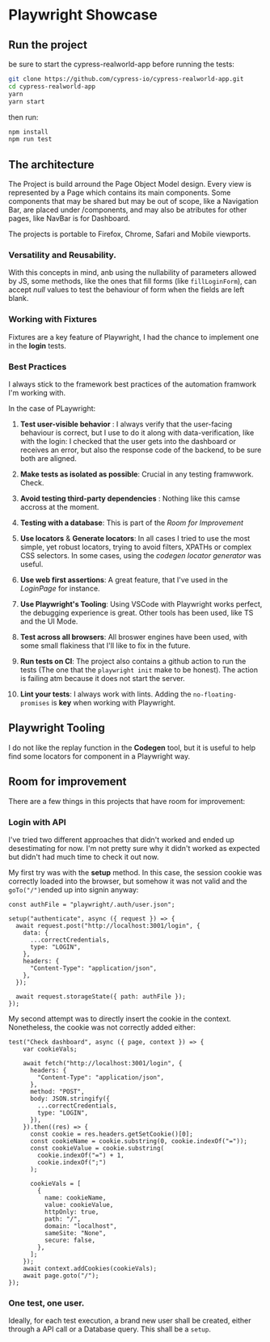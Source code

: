 # Playwright Showcase

## Run the project

be sure to start the cypress-realworld-app before running the tests:

```sh
git clone https://github.com/cypress-io/cypress-realworld-app.git
cd cypress-realworld-app
yarn
yarn start
```

then run:

```sh
npm install
npm run test
```

## The architecture

The Project is build arround the Page Object Model design. Every view is represented by a Page which contains its main components.
Some components that may be shared but may be out of scope, like a Navigation Bar, are placed under /components, and may also be atributes for other pages, like NavBar is for Dashboard.

The projects is portable to Firefox, Chrome, Safari and Mobile viewports.

### Versatility and Reusability.

With this concepts in mind, anb using the nullability of parameters allowed by JS, some methods, like the ones that fill forms (like `fillLoginForm`), can accept _null_ values to test the behaviour of form when the fields are left blank.

### Working with Fixtures

Fixtures are a key feature of Playwright, I had the chance to implement one in the **login** tests.

### Best Practices

I always stick to the framework best practices of the automation framwork I'm working with.

In the case of PLaywright:

1. **Test user-visible behavior** : I always verify that the user-facing behaviour is correct, but I use to do it along with data-verification, like with the login: I checked that the user gets into the dashboard or receives an error, but also the response code of the backend, to be sure both are aligned.

2. **Make tests as isolated as possible**: Crucial in any testing framwwork. Check.

3. **Avoid testing third-party dependencies** : Nothing like this camse accross at the moment.

4. **Testing with a database**: This is part of the _Room for Improvement_

5. **Use locators** & **Generate locators**: In all cases I tried to use the most simple, yet robust locators, trying to avoid filters, XPATHs or complex CSS selectors.
   In some cases, using the _codegen locator generator_ was useful.

6. **Use web first assertions**: A great feature, that I've used in the _LoginPage_ for instance.

7. **Use Playwright's Tooling**: Using VSCode with Playwright works perfect, the debugging experience is great. Other tools has been used, like TS and the UI Mode.

8. **Test across all browsers**: All broswer engines have been used, with some small flakiness that I'll like to fix in the future.

9. **Run tests on CI**: The project also contains a github action to run the tests (The one that the `playwright init` make to be honest). The action is failing atm because it does not start the server.

10. **Lint your tests**: I always work with lints. Adding the `no-floating-promises` is **key** when working with Playwright.

## Playwright Tooling

I do not like the replay function in the **Codegen** tool, but it is useful to help find some locators for component in a Playwright way.

## Room for improvement

There are a few things in this projects that have room for improvement:

### Login with API

I've tried two different approaches that didn't worked and ended up desestimating for now. I'm not pretty sure why it didn't worked as expected but didn't had much time to check it out now.

My first try was with the **setup** method. In this case, the session cookie was correctly loaded into the browser, but somehow it was not valid and the `goTo("/")`ended up into signin anyway:

```TS
const authFile = "playwright/.auth/user.json";

setup("authenticate", async ({ request }) => {
  await request.post("http://localhost:3001/login", {
    data: {
      ...correctCredentials,
      type: "LOGIN",
    },
    headers: {
      "Content-Type": "application/json",
    },
  });

  await request.storageState({ path: authFile });
});
```

My second attempt was to directly insert the cookie in the context. Nonetheless, the cookie was not correctly added either:

```TS
test("Check dashboard", async ({ page, context }) => {
    var cookieVals;

    await fetch("http://localhost:3001/login", {
      headers: {
        "Content-Type": "application/json",
      },
      method: "POST",
      body: JSON.stringify({
        ...correctCredentials,
        type: "LOGIN",
      }),
    }).then((res) => {
      const cookie = res.headers.getSetCookie()[0];
      const cookieName = cookie.substring(0, cookie.indexOf("="));
      const cookieValue = cookie.substring(
        cookie.indexOf("=") + 1,
        cookie.indexOf(";")
      );

      cookieVals = [
        {
          name: cookieName,
          value: cookieValue,
          httpOnly: true,
          path: "/",
          domain: "localhost",
          sameSite: "None",
          secure: false,
        },
      ];
    });
    await context.addCookies(cookieVals);
    await page.goto("/");
});
```

### One test, one user.

Ideally, for each test execution, a brand new user shall be created, either through a API call or a Database query. This shall be a `setup`.

